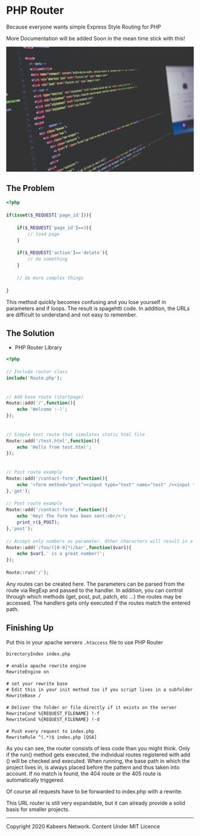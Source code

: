 # PHP Router
Because everyone wants simple Express Style Routing for PHP

More Documentation will be added Soon in the mean time stick with this!

![Header Image](HeaderImage.jpg)

## The Problem
```php
<?php

if(isset($_REQUEST['page_id'])){
	
    if($_REQUEST['page_id']==3){
		// load page
	}
 
	if($_REQUEST['action']=='delete'){
		// do something
	}
 
	// do more complex things
	
}

```
This method quickly becomes confusing and you lose yourself in parameters and if loops. The result is spagehtti code. In addition, the URLs are difficult to understand and not easy to remember.


## The Solution
- PHP Router Library

```php
<?php

// Include router class
include('Route.php');


// Add base route (startpage)
Route::add('/',function(){
    echo 'Welcome :-)';
});


// Simple test route that simulates static html file
Route::add('/test.html',function(){
    echo 'Hello from test.html';
});


// Post route example
Route::add('/contact-form',function(){
    echo '<form method="post"><input type="text" name="test" /><input type="submit" value="send" /></form>';
},'get');

// Post route example
Route::add('/contact-form',function(){
    echo 'Hey! The form has been sent:<br/>';
    print_r($_POST);
},'post');

// Accept only numbers as parameter. Other characters will result in a 404 error
Route::add('/foo/([0-9]*)/bar',function($var1){
    echo $var1.' is a great number!';
});

Route::run('/');

```
Any routes can be created here. The parameters can be parsed from the route via RegExp and passed to the handler. In addition, you can control through which methods (get, post, put, patch, etc ...) the routes may be accessed. The handlers gets only executed if the routes match the entered path.


## Finishing Up 
Put this in your apache servers ```.htaccess``` file to use PHP Router

```htaccess
DirectoryIndex index.php

# enable apache rewrite engine
RewriteEngine on

# set your rewrite base
# Edit this in your init method too if you script lives in a subfolder
RewriteBase /

# Deliver the folder or file directly if it exists on the server
RewriteCond %{REQUEST_FILENAME} !-f
RewriteCond %{REQUEST_FILENAME} !-d
 
# Push every request to index.php
RewriteRule ^(.*)$ index.php [QSA]
```
As you can see, the router consists of less code than you might think. Only if the run() method gets executed, the individual routes registered with add () will be checked and executed. When running, the base path in which the project lives in, is always placed before the pattern and thus taken into account. If no match is found, the 404 route or the 405 route is automatically triggered.

Of course all requests have to be forwarded to index.php with a rewrite.

This URL router is still very expandable, but it can already provide a solid basis for smaller projects.

---

Copyright 2020 Kabeers Network. Content Under MIT Licence
